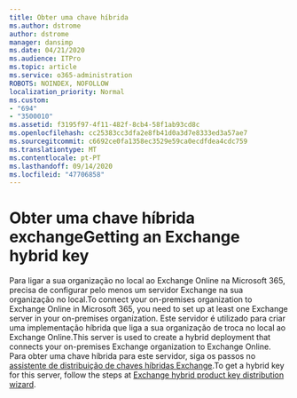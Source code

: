```yaml
---
title: Obter uma chave híbrida
ms.author: dstrome
author: dstrome
manager: dansimp
ms.date: 04/21/2020
ms.audience: ITPro
ms.topic: article
ms.service: o365-administration
ROBOTS: NOINDEX, NOFOLLOW
localization_priority: Normal
ms.custom:
- "694"
- "3500010"
ms.assetid: f3195f97-4f11-482f-8cb4-58f1ab93cd8c
ms.openlocfilehash: cc25383cc3dfa2e8fb41d0a3d7e8333ed3a57ae7
ms.sourcegitcommit: c6692ce0fa1358ec3529e59ca0ecdfdea4cdc759
ms.translationtype: MT
ms.contentlocale: pt-PT
ms.lasthandoff: 09/14/2020
ms.locfileid: "47706858"
---
```

# <a name="getting-an-exchange-hybrid-key"></a><span data-ttu-id="8164a-102">Obter uma chave híbrida exchange</span><span class="sxs-lookup"><span data-stu-id="8164a-102">Getting an Exchange hybrid key</span></span>

<span data-ttu-id="8164a-103">Para ligar a sua organização no local ao Exchange Online na Microsoft 365, precisa de configurar pelo menos um servidor Exchange na sua organização no local.</span><span class="sxs-lookup"><span data-stu-id="8164a-103">To connect your on-premises organization to Exchange Online in Microsoft 365, you need to set up at least one Exchange server in your on-premises organization.</span></span> <span data-ttu-id="8164a-104">Este servidor é utilizado para criar uma implementação híbrida que liga a sua organização de troca no local ao Exchange Online.</span><span class="sxs-lookup"><span data-stu-id="8164a-104">This server is used to create a hybrid deployment that connects your on-premises Exchange organization to Exchange Online.</span></span> <span data-ttu-id="8164a-105">Para obter uma chave híbrida para este servidor, siga os passos no [assistente de distribuição de chaves híbridas Exchange](https://aka.ms/hybridkey).</span><span class="sxs-lookup"><span data-stu-id="8164a-105">To get a hybrid key for this server, follow the steps at [Exchange hybrid product key distribution wizard](https://aka.ms/hybridkey).</span></span>
  